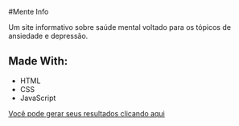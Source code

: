 #Mente Info

<p>Um site informativo sobre saúde mental voltado para os tópicos de ansiedade e depressão.</p>

## Made With:
* HTML
* CSS
* JavaScript


[Você pode gerar seus resultados clicando aqui]()
